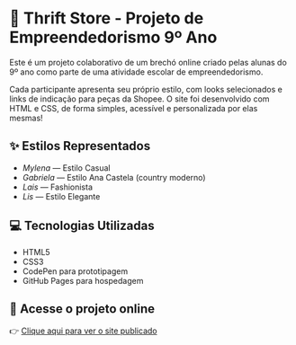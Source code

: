 # 👗 Thrift Store - Projeto de Empreendedorismo 9º Ano

Este é um projeto colaborativo de um brechó online criado pelas alunas do 9º ano como parte de uma atividade escolar de empreendedorismo.

Cada participante apresenta seu próprio estilo, com looks selecionados e links de indicação para peças da Shopee. O site foi desenvolvido com HTML e CSS, de forma simples, acessível e personalizada por elas mesmas!

## ✨ Estilos Representados

- *Mylena* — Estilo Casual
- *Gabriela* — Estilo Ana Castela (country moderno)
- *Lais* — Fashionista
- *Lis* — Estilo Elegante

## 💻 Tecnologias Utilizadas

- HTML5
- CSS3
- CodePen para prototipagem
- GitHub Pages para hospedagem

## 🔗 Acesse o projeto online

👉 [Clique aqui para ver o site publicado](/<[NOME_DO_REPOSITORIO](https://github.com/LisDutra/Thrift-store.git)>/)
